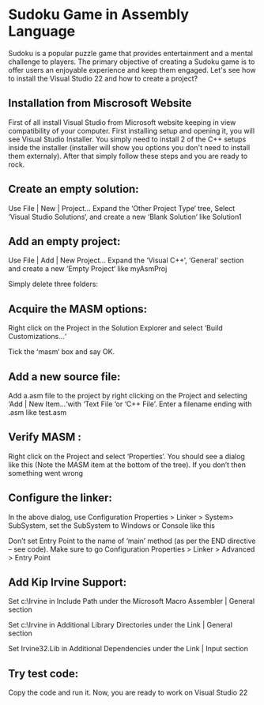 # Sudoku Game in Assembly Language
Sudoku is a popular puzzle game that provides entertainment and a mental challenge to players. The primary objective of creating a Sudoku game is to offer users an enjoyable experience and keep them engaged.
  Let's see how to install the Visual Studio 22 and how to create a project?


## Installation from Miscrosoft Website

First of all install Visual Studio from Microsoft website keeping in view compatibility of your computer. First installing setup and opening it, you will see Visual Studio Installer. You simply need to install 2 of the C++ setups inside the installer (installer will show you options you don't need to install them externaly).
After that simply follow these steps and you are ready to rock.

## Create an empty solution:

Use File | New | Project… Expand the ‘Other Project Type‘ tree, Select ‘Visual Studio Solutions‘, and create a new ‘Blank Solution‘ like Solution1
 
## Add an empty project:

Use File | Add | New Project… Expand the ‘Visual C++‘, ‘General‘ section and create a new ‘Empty Project‘ like myAsmProj

Simply delete three folders:
 
##	Acquire the MASM options:

Right click on the Project in the Solution Explorer and select ‘Build Customizations…‘


Tick the ‘masm‘ box and say OK.

 
##	Add a new source file:

Add a.asm file to the project by right clicking on the Project and selecting ‘Add | New Item…‘with ‘Text File ‘or ‘C++ File’. Enter a filename ending with .asm like test.asm


##	Verify MASM :

Right click on the Project and select ‘Properties‘. You should see a dialog like this (Note the MASM item at the bottom of the tree). If you don’t then something went wrong

 
##	Configure the linker:

In the above dialog, use Configuration Properties > Linker > System> SubSystem, set the SubSystem to Windows or Console like this


Don’t set Entry Point to the name of ‘main’ method (as per the END directive – see code). Make sure to go Configuration Properties > Linker > Advanced > Entry Point

 
##	Add Kip Irvine Support:

Set c:\Irvine in Include Path under the Microsoft Macro Assembler | General section


Set c:\Irvine in Additional Library Directories under the Link | General section

 
Set Irvine32.Lib in Additional Dependencies under the Link | Input section



##	Try test code:
Copy the code and run it. Now, you are ready to work on Visual Studio 22

